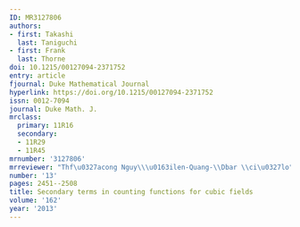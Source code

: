 ```yaml
---
ID: MR3127806
authors:
- first: Takashi
  last: Taniguchi
- first: Frank
  last: Thorne
doi: 10.1215/00127094-2371752
entry: article
fjournal: Duke Mathematical Journal
hyperlink: https://doi.org/10.1215/00127094-2371752
issn: 0012-7094
journal: Duke Math. J.
mrclass:
  primary: 11R16
  secondary:
  - 11R29
  - 11R45
mrnumber: '3127806'
mrreviewer: "Thf\u0327acong Nguy\\\u0163ilen-Quang-\\Dbar \\ci\u0327lo"
number: '13'
pages: 2451--2508
title: Secondary terms in counting functions for cubic fields
volume: '162'
year: '2013'
---
```

